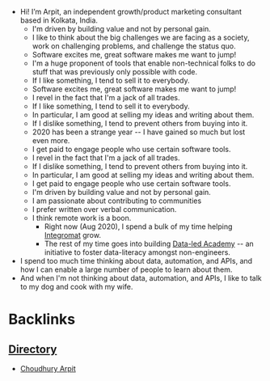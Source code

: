 - Hi! I’m Arpit, an independent growth/product marketing consultant based in Kolkata, India.
    - I'm driven by building value and not by personal gain. 
    - I like to think about the big challenges we are facing as a society, work on challenging problems, and challenge the status quo.
    - Software excites me, great software makes me want to jump!
    - I'm a huge proponent of tools that enable non-technical folks to do stuff that was previously only possible with code.
    - If I like something, I tend to sell it to everybody. 
    - Software excites me, great software makes me want to jump!
    - I revel in the fact that I'm a jack of all trades.
    - If I like something, I tend to sell it to everybody.
    - In particular, I am good at selling my ideas and writing about them.
    - If I dislike something, I tend to prevent others from buying into it.
    - 2020 has been a strange year -- I have gained so much but lost even more.
    - I get paid to engage people who use certain software tools.
    - I revel in the fact that I'm a jack of all trades.
    - If I dislike something, I tend to prevent others from buying into it.
    - In particular, I am good at selling my ideas and writing about them.
    - I get paid to engage people who use certain software tools.
    - I'm driven by building value and not by personal gain.
    - I am passionate about contributing to communities
    - I prefer written over verbal communication.
    - I think remote work is a boon.
        - Right now (Aug 2020), I spend a bulk of my time helping [Integromat](https://www.integromat.com) grow.
        - The rest of my time goes into building [Data-led Academy](http://dataled.academy/) -- an initiative to foster data-literacy amongst non-engineers. 
- I spend too much time thinking about data, automation, and APIs, and how I can enable a large number of people to learn about them. 
- And when I'm not thinking about data, automation, and APIs, I like to talk to my dog and cook with my wife.

# Backlinks
## [Directory](<Directory.md>)
- [Choudhury Arpit](<Choudhury Arpit.md>)

